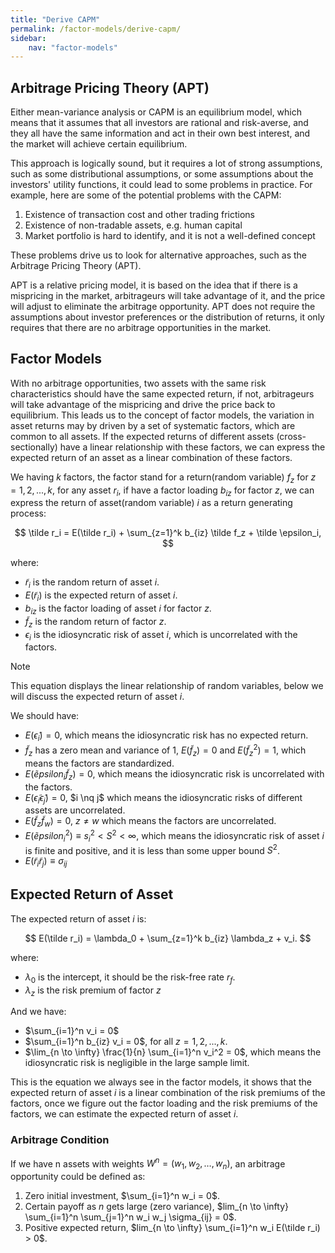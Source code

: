 ```yaml
---
title: "Derive CAPM"
permalink: /factor-models/derive-capm/
sidebar:
    nav: "factor-models"
---
```


## Arbitrage Pricing Theory (APT)

Either mean-variance analysis or CAPM is an equilibrium model, which means that it assumes that all investors are rational and risk-averse, and they all have the same information and act in their own best interest, and the market will achieve certain equilibrium.

This approach is logically sound, but it requires a lot of strong assumptions, such as some distributional assumptions, or some assumptions about the investors' utility functions, it could lead to some problems in practice. For example, here are some of the potential problems with the CAPM:

1. Existence of transaction cost and other trading frictions
2. Existence of non-tradable assets, e.g. human capital
3. Market portfolio is hard to identify, and it is not a well-defined concept

These problems drive us to look for alternative approaches, such as the Arbitrage Pricing Theory (APT).

APT is a relative pricing model, it is based on the idea that if there is a mispricing in the market, arbitrageurs will take advantage of it, and the price will adjust to eliminate the arbitrage opportunity. APT does not require the assumptions about investor preferences or the distribution of returns, it only requires that there are no arbitrage opportunities in the market.

## Factor Models

With no arbitrage opportunities, two assets with the same risk characteristics should have the same expected return, if not, arbitrageurs will take advantage of the mispricing and drive the price back to equilibrium. This leads us to the concept of factor models, the variation in asset returns may by driven by a set of systematic factors, which are common to all assets. If the expected returns of different assets (cross-sectionally) have a linear relationship with these factors, we can express the expected return of an asset as a linear combination of these factors.

We having $k$ factors, the factor stand for a return(random variable) $f_z$ for $z=1,2,...,k$, for any asset $r_i$, if have a factor loading $b_{iz}$ for factor $z$, we can express the return of asset(random variable) $i$ as a return generating process:

$$
\tilde r_i = E(\tilde r_i) + \sum_{z=1}^k b_{iz} \tilde f_z + \tilde \epsilon_i,
$$

where:

- $\tilde r_i$ is the random return of asset $i$.
- $E(\tilde r_i)$ is the expected return of asset $i$.
- $b_{iz}$ is the factor loading of asset $i$ for factor $z$.
- $\tilde f_z$ is the random return of factor $z$.
- $\epsilon_i$ is the idiosyncratic risk of asset $i$, which is uncorrelated with the factors.

>[!NOTE]
> This equation displays the linear relationship of random variables, below we will discuss the expected return of asset $i$.

We should have:

- $E(\tilde \epsilon_i) = 0$, which means the idiosyncratic risk has no expected return.
- $\tilde f_z$ has a zero mean and variance of 1, $E(\tilde f_z) = 0$ and $E(\tilde f_z^2) = 1$, which means the factors are standardized.
- $E(\tilde epsilon_i \tilde f_z) = 0$, which means the idiosyncratic risk is uncorrelated with the factors.
- $E(\tilde \epsilon_i \tilde \epsilon_j) = 0$, $i \nq j$ which means the idiosyncratic risks of different assets are uncorrelated.
- $E(\tilde f_z \tilde f_w) = 0$, $z \neq w$ which means the factors are uncorrelated.
- $E(\tilde epsilon_i ^2) \equiv s_i^2 < S^2 < \infty$, which means the idiosyncratic risk of asset $i$ is finite and positive, and it is less than some upper bound $S^2$.
- $E(\tilde r_i \tilde r_j) \equiv \sigma_{ij}$

## Expected Return of Asset

The expected return of asset $i$ is:

$$
E(\tilde r_i) = \lambda_0 + \sum_{z=1}^k b_{iz} \lambda_z + v_i.
$$

where:

- $\lambda_0$ is the intercept, it should be the risk-free rate $r_f$.
- $\lambda_z$ is the risk premium of factor $z$

And we have:

- $\sum_{i=1}^n v_i = 0$
- $\sum_{i=1}^n b_{iz} v_i = 0$, for all $z=1,2,...,k$.
- $\lim_{n \to \infty} \frac{1}{n} \sum_{i=1}^n v_i^2 = 0$, which means the idiosyncratic risk is negligible in the large sample limit.

This is the equation we always see in the factor models, it shows that the expected return of asset $i$ is a linear combination of the risk premiums of the factors, once we figure out the factor loading and the risk premiums of the factors, we can estimate the expected return of asset $i$.

### Arbitrage Condition

If we have n assets with weights $W^n = (w_1, w_2, \ldots, w_n)$, an arbitrage opportunity could be defined as:

1. Zero initial investment, $\sum_{i=1}^n w_i = 0$.
2. Certain payoff as $n$ gets large (zero variance), $lim_{n \to \infty} \sum_{i=1}^n \sum_{j=1}^n w_i w_j \sigma_{ij} = 0$.
3. Positive expected return, $lim_{n \to \infty} \sum_{i=1}^n w_i E(\tilde r_i) > 0$.


